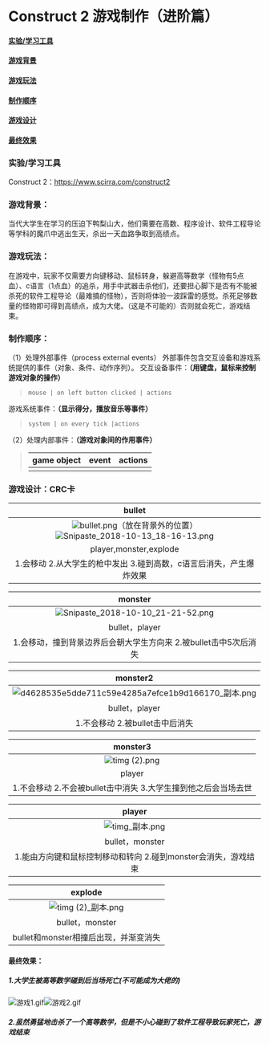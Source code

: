 
# Construct 2 游戏制作（进阶篇）



#### <a href="#实验/学习工具">实验/学习工具</a>

#### <a href="#游戏背景">游戏背景</a>

#### <a href="#游戏玩法">游戏玩法</a>

#### <a href="#制作顺序">制作顺序</a>

#### <a href="#游戏设计">游戏设计</a>

#### <a href="#最终效果">最终效果</a>



### 实验/学习工具

Construct 2：https://www.scirra.com/construct2



### 游戏背景：

当代大学生在学习的压迫下鸭梨山大，他们需要在高数、程序设计、软件工程导论等学科的魔爪中逃出生天，杀出一天血路争取到高绩点。

### 游戏玩法：

在游戏中，玩家不仅需要方向键移动、鼠标转身，躲避高等数学（怪物有5点血）、c语言（1点血）的追杀，用手中武器击杀他们，还要担心脚下是否有不能被杀死的软件工程导论（最难搞的怪物），否则将体验一波踩雷的感觉。杀死足够数量的怪物即可得到高绩点，成为大佬。（这是不可能的）否则就会死亡，游戏结束。

### 制作顺序：

（1）处理外部事件（process external events）
外部事件包含交互设备和游戏系统提供的事件（对象、条件、动作序列）。
交互设备事件：**（用键盘，鼠标来控制游戏对象的操作）**

> ```
> mouse | on left button clicked | actions
> ```

游戏系统事件：**（显示得分，播放音乐等事件）**

> ```
> system | on every tick |actions
> ```

（2）处理内部事件：**（游戏对象间的作用事件）**

> | game object | event | actions |
> | ----------- | ----- | ------- |
> |             |       |         |

### 游戏设计：CRC卡

|                            bullet                            |
| :----------------------------------------------------------: |
| ![bullet.png](https://github.com/beilineili/huangjzmhomework/blob/gh-pages/images/bullet.png?raw=true)（放在背景外的位置）![Snipaste_2018-10-13_18-16-13.png](https://github.com/beilineili/huangjzmhomework/blob/gh-pages/images/Snipaste_2018-10-13_18-16-13.png?raw=true) |
|                    player,monster,explode                    |
| 1.会移动 2.从大学生的枪中发出 3.碰到高数，c语言后消失，产生爆炸效果 |



|                           monster                            |
| :----------------------------------------------------------: |
| ![Snipaste_2018-10-10_21-21-52.png](https://github.com/beilineili/huangjzmhomework/blob/gh-pages/images/Snipaste_2018-10-10_21-21-52.png?raw=true) |
|                        bullet，player                        |
| 1.会移动，撞到背景边界后会朝大学生方向来 2.被bullet击中5次后消失 |



|                           monster2                           |
| :----------------------------------------------------------: |
| ![d4628535e5dde711c59e4285a7efce1b9d166170_副本.png](https://github.com/beilineili/huangjzmhomework/blob/gh-pages/images/d4628535e5dde711c59e4285a7efce1b9d166170_%E5%89%AF%E6%9C%AC.png?raw=true) |
|                        bullet，player                        |
|               1.不会移动 2.被bullet击中后消失                |



|                           monster3                           |
| :----------------------------------------------------------: |
| ![timg (2).png](https://github.com/beilineili/huangjzmhomework/blob/gh-pages/images/timg%20(2).png?raw=true) |
|                            player                            |
| 1.不会移动 2.不会被bullet击中消失 3.大学生撞到他之后会当场去世 |



|                            player                            |
| :----------------------------------------------------------: |
| ![timg_副本.png](https://github.com/beilineili/huangjzmhomework/blob/gh-pages/images/timg_%E5%89%AF%E6%9C%AC.png?raw=true) |
|                       bullet，monster                        |
| 1.能由方向键和鼠标控制移动和转向 2.碰到monster会消失，游戏结束 |

|                           explode                            |
| :----------------------------------------------------------: |
| ![timg (2)_副本.png](https://github.com/beilineili/huangjzmhomework/blob/gh-pages/images/timg%20(2)_%E5%89%AF%E6%9C%AC.png?raw=true) |
|                       bullet，monster                        |
|            bullet和monster相撞后出现，并渐变消失             |



#### 最终效果：

##### 1.大学生被高等数学碰到后当场死亡(不可能成为大佬的)

![游戏1.gif](https://github.com/beilineili/huangjzmhomework/blob/gh-pages/images/%E6%B8%B8%E6%88%8F1.gif?raw=true)![游戏2.gif](https://github.com/beilineili/huangjzmhomework/blob/gh-pages/images/%E6%B8%B8%E6%88%8F2.gif?raw=true)



##### 2.虽然勇猛地击杀了一个高等数学，但是不小心碰到了软件工程导致玩家死亡，游戏结束

